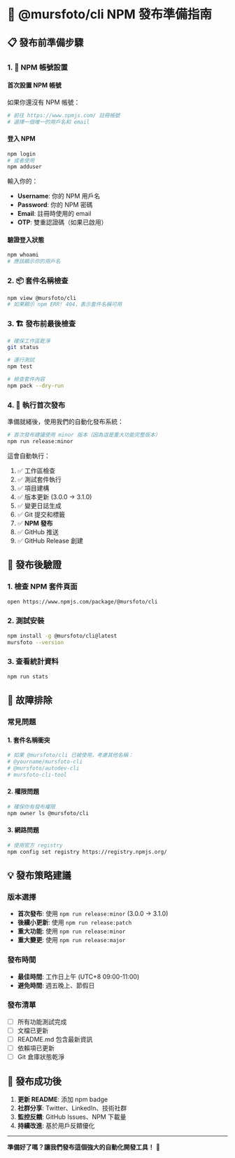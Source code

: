 # 🚀 @mursfoto/cli NPM 發布準備指南

## 📋 發布前準備步驟

### 1. 🔐 NPM 帳號設置

#### 首次設置 NPM 帳號
如果你還沒有 NPM 帳號：
```bash
# 前往 https://www.npmjs.com/ 註冊帳號
# 選擇一個唯一的用戶名和 email
```

#### 登入 NPM
```bash
npm login
# 或者使用
npm adduser
```

輸入你的：
- **Username**: 你的 NPM 用戶名
- **Password**: 你的 NPM 密碼  
- **Email**: 註冊時使用的 email
- **OTP**: 雙重認證碼（如果已啟用）

#### 驗證登入狀態
```bash
npm whoami
# 應該顯示你的用戶名
```

### 2. 📦 套件名稱檢查

```bash
npm view @mursfoto/cli
# 如果顯示 npm ERR! 404，表示套件名稱可用
```

### 3. 🏗️ 發布前最後檢查

```bash
# 確保工作區乾淨
git status

# 運行測試
npm test

# 檢查套件內容
npm pack --dry-run
```

### 4. 🚀 執行首次發布

準備就緒後，使用我們的自動化發布系統：

```bash
# 首次發布建議使用 minor 版本（因為這是重大功能完整版本）
npm run release:minor
```

這會自動執行：
1. ✅ 工作區檢查
2. ✅ 測試套件執行  
3. ✅ 項目建構
4. ✅ 版本更新 (3.0.0 → 3.1.0)
5. ✅ 變更日誌生成
6. ✅ Git 提交和標籤
7. ✅ **NPM 發布** 
8. ✅ GitHub 推送
9. ✅ GitHub Release 創建

## 🎯 發布後驗證

### 1. 檢查 NPM 套件頁面
```bash
open https://www.npmjs.com/package/@mursfoto/cli
```

### 2. 測試安裝
```bash
npm install -g @mursfoto/cli@latest
mursfoto --version
```

### 3. 查看統計資料
```bash
npm run stats
```

## 🔧 故障排除

### 常見問題

#### 1. 套件名稱衝突
```bash
# 如果 @mursfoto/cli 已被使用，考慮其他名稱：
# @yourname/mursfoto-cli
# @mursfoto/autodev-cli
# mursfoto-cli-tool
```

#### 2. 權限問題
```bash
# 確保你有發布權限
npm owner ls @mursfoto/cli
```

#### 3. 網路問題
```bash
# 使用官方 registry
npm config set registry https://registry.npmjs.org/
```

## 💡 發布策略建議

### 版本選擇
- **首次發布**: 使用 `npm run release:minor` (3.0.0 → 3.1.0)
- **後續小更新**: 使用 `npm run release:patch`
- **重大功能**: 使用 `npm run release:minor`
- **重大變更**: 使用 `npm run release:major`

### 發布時間
- **最佳時間**: 工作日上午 (UTC+8 09:00-11:00)
- **避免時間**: 週五晚上、節假日

### 發布清單
- [ ] 所有功能測試完成
- [ ] 文檔已更新
- [ ] README.md 包含最新資訊
- [ ] 依賴項已更新
- [ ] Git 倉庫狀態乾淨

## 🎉 發布成功後

1. **更新 README**: 添加 npm badge
2. **社群分享**: Twitter、LinkedIn、技術社群
3. **監控反饋**: GitHub Issues、NPM 下載量
4. **持續改進**: 基於用戶反饋優化

---

**準備好了嗎？讓我們發布這個強大的自動化開發工具！** 🚀
